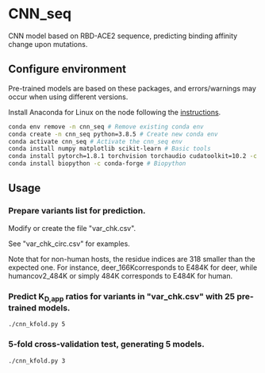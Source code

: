 # CNN_seq
  CNN model based on RBD-ACE2 sequence, predicting binding affinity change upon mutations.

## Configure environment
  Pre-trained models are based on these packages, and errors/warnings may occur when using different versions.

  Install Anaconda for Linux on the node following the [instructions](https://docs.anaconda.com/anaconda/install/linux/).
  ```bash
  conda env remove -n cnn_seq # Remove existing conda env
  conda create -n cnn_seq python=3.8.5 # Create new conda env
  conda activate cnn_seq # Activate the cnn_seq env
  conda install numpy matplotlib scikit-learn # Basic tools
  conda install pytorch=1.8.1 torchvision torchaudio cudatoolkit=10.2 -c pytorch # PyTorch with CUDA support
  conda install biopython -c conda-forge # Biopython
  ```

## Usage
  ### Prepare variants list for prediction.
  Modify or create the file "var_chk.csv".
  
  See "var_chk_circ.csv" for examples.

  Note that for non-human hosts, the residue indices are 318 smaller than the expected one.
  For instance, deer_166Kcorresponds to E484K for deer, while humancov2_484K or simply 484K corresponds to E484K for human.

  ### Predict K<sub>D,app</sub> ratios for variants in "var_chk.csv" with 25 pre-trained models.
  `./cnn_kfold.py 5`
  
  ### 5-fold cross-validation test, generating 5 models.
  `./cnn_kfold.py 3` 
